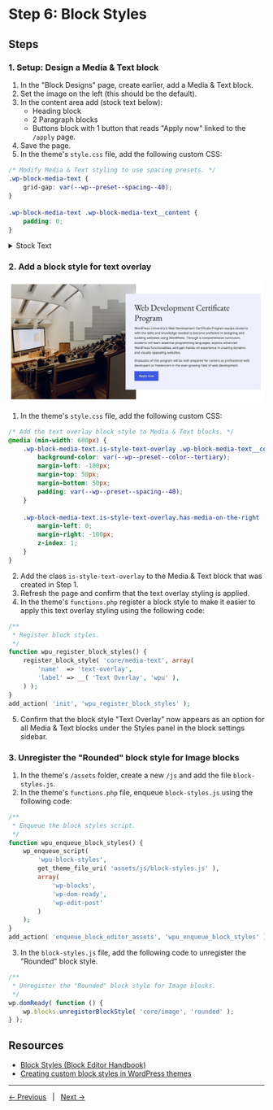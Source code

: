 # Step 6: Block Styles

## Steps

### 1. Setup: Design a Media & Text block

1. In the "Block Designs" page, create earlier, add a Media & Text block.
2. Set the image on the left (this should be the default).
3. In the content area add (stock text below):
    - Heading block
    - 2 Paragraph blocks
    - Buttons block with 1 button that reads "Apply now" linked to the `/apply` page.
4. Save the page.
5. In the theme's `style.css` file, add the following custom CSS:
```css
/* Modify Media & Text styling to use spacing presets. */
.wp-block-media-text {
    grid-gap: var(--wp--preset--spacing--40);
}

.wp-block-media-text .wp-block-media-text__content {
    padding: 0;
}
```

<details>
    <summary>Stock Text</summary>

**Heading**

Web Development Certificate Program

**Paragraph 1**

WordPress University's Web Development Certificate Program equips students with the skills and knowledge needed to become proficient in designing and building websites using WordPress. Through a comprehensive curriculum, students will learn essential programming languages, explore advanced WordPress functionalities, and gain hands-on experience in creating dynamic and visually appealing websites. 

**Paragraph 2**

Graduates of this program will be well-prepared for careers as professional web developers or freelancers in the ever-growing field of web development.

</details>

### 2. Add a block style for text overlay
<img src="screenshots/text-overlay-card.jpg">

1. In the theme's `style.css` file, add the following custom CSS:

```css
/* Add the text overlay block style to Media & Text blocks. */ 
@media (min-width: 600px) {
    .wp-block-media-text.is-style-text-overlay .wp-block-media-text__content {
        background-color: var(--wp--preset--color--tertiary);
        margin-left: -100px;
        margin-top: 50px;
        margin-bottom: 50px;
        padding: var(--wp--preset--spacing--40);
    }

    .wp-block-media-text.is-style-text-overlay.has-media-on-the-right .wp-block-media-text__content {
        margin-left: 0;
        margin-right: -100px;
        z-index: 1;
    }  
}
```
2. Add the class `is-style-text-overlay` to the Media & Text block that was created in Step 1.
3. Refresh the page and confirm that the text overlay styling is applied.
4. In the theme's `functions.php` register a block style to make it easier to apply this text overlay styling using the following code:
```php
/**
 * Register block styles.
 */
function wpu_register_block_styles() {
    register_block_style( 'core/media-text', array(
        'name'  => 'text-overlay',
        'label' => __( 'Text Overlay', 'wpu' ),
    ) );
}
add_action( 'init', 'wpu_register_block_styles' );
```
5. Confirm that the block style "Text Overlay" now appears as an option for all Media & Text blocks under the Styles panel in the block settings sidebar.

### 3. Unregister the "Rounded" block style for Image blocks

1. In the theme's `/assets` folder, create a new `/js` and add the file `block-styles.js`.
2. In the theme's `functions.php` file, enqueue `block-styles.js` using the following code:
```php
/**
 * Enqueue the block styles script.
 */
function wpu_enqueue_block_styles() {
    wp_enqueue_script(
        'wpu-block-styles',
        get_theme_file_uri( 'assets/js/block-styles.js' ),
        array( 
            'wp-blocks', 
            'wp-dom-ready', 
            'wp-edit-post' 
        )
    );
}
add_action( 'enqueue_block_editor_assets', 'wpu_enqueue_block_styles' );
```
3. In the `block-styles.js` file, add the following code to unregister the "Rounded" block style.
```js
/**
 * Unregister the "Rounded" block style for Image blocks.
 */
wp.domReady( function () {
    wp.blocks.unregisterBlockStyle( 'core/image', 'rounded' );
} );
```
## Resources
- [Block Styles (Block Editor Handbook)](https://developer.wordpress.org/block-editor/reference-guides/block-api/block-styles/)
- [Creating custom block styles in WordPress themes](https://developer.wordpress.org/news/2023/02/creating-custom-block-styles-in-wordpress-themes/)

---
[← Previous](/steps/step-5/readme.md) &nbsp;&nbsp;|&nbsp;&nbsp; [Next →](/steps/step-7/readme.md)
